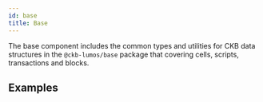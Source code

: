 ```yaml
---
id: base
title: Base
---
```

The base component includes the common types and utilities for CKB data structures in the `@ckb-lumos/base` package that covering cells, scripts, transactions and blocks. 

## Examples

